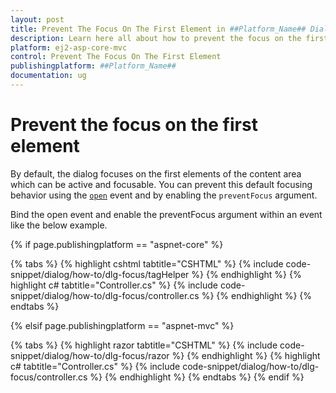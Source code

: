 ```yaml
---
layout: post
title: Prevent The Focus On The First Element in ##Platform_Name## Dialog Component
description: Learn here all about how to prevent the focus on the first element in Syncfusion ##Platform_Name## Dialog component of Syncfusion Essential JS 2 and more.
platform: ej2-asp-core-mvc
control: Prevent The Focus On The First Element
publishingplatform: ##Platform_Name##
documentation: ug
---
```



# Prevent the focus on the first element

By default, the dialog focuses on the first elements of the content area which can be active and focusable. You can prevent this default focusing behavior using the [`open`](https://help.syncfusion.com/cr/aspnetcore-js2/Syncfusion.EJ2.Popups.Dialog.html#Syncfusion_EJ2_Popups_Dialog_Open) event and by enabling the `preventFocus` argument.

Bind the open event and enable the preventFocus argument within an event like the below example.

{% if page.publishingplatform == "aspnet-core" %}

{% tabs %}
{% highlight cshtml tabtitle="CSHTML" %}
{% include code-snippet/dialog/how-to/dlg-focus/tagHelper %}
{% endhighlight %}
{% highlight c# tabtitle="Controller.cs" %}
{% include code-snippet/dialog/how-to/dlg-focus/controller.cs %}
{% endhighlight %}
{% endtabs %}

{% elsif page.publishingplatform == "aspnet-mvc" %}

{% tabs %}
{% highlight razor tabtitle="CSHTML" %}
{% include code-snippet/dialog/how-to/dlg-focus/razor %}
{% endhighlight %}
{% highlight c# tabtitle="Controller.cs" %}
{% include code-snippet/dialog/how-to/dlg-focus/controller.cs %}
{% endhighlight %}
{% endtabs %}
{% endif %}

